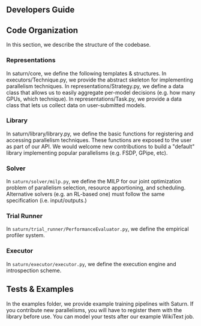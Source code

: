 Developers Guide
---

## Code Organization

In this section, we describe the structure of the codebase. 

### Representations

In saturn/core, we define the following templates & structures. In executors/Technique.py, we provide the abstract skeleton for implementing parallelism techniques. In representations/Strategy.py, we define a data class that allows us to easily aggregate per-model decisions (e.g. how many GPUs, which technique). In representations/Task.py, we provide a data class that lets us collect data on user-submitted models.


### Library
In saturn/library/library.py, we define the basic functions for registering and accessing parallelism techniques. These functions are exposed to the user as part of our API.
We would welcome new contributions to build a "default" library implementing popular parallelisms (e.g. FSDP, GPipe, etc).

### Solver
In ``saturn/solver/milp.py``, we define the MILP for our joint optimization problem of parallelism selection, resource apportioning, and scheduling.
Alternative solvers (e.g. an RL-based one) must follow the same specification (i.e. input/outputs.)

### Trial Runner
In ``saturn/trial_runner/PerformanceEvaluator.py``, we define the empirical profiler system.

### Executor
In ``saturn/executor/executor.py``, we define the execution engine and introspection scheme.

## Tests & Examples
In the examples folder, we provide example training pipelines with Saturn.
If you contribute new parallelisms, you will have to register them with the library before use. You can model your tests
after our example WikiText job.

